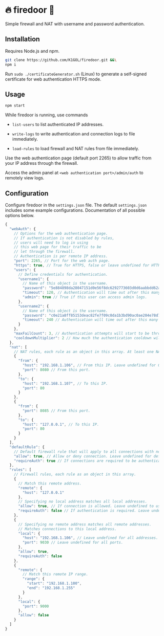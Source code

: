 # :fire: firedoor :door:

Simple firewall and NAT with username and password authentication.

## Installation

Requires Node.js and npm.

```sh
git clone https://github.com/K1GOL/firedoor.git &&\
npm i
```

Run `sudo ./certificateGenerator.sh` (Linux) to generate a self-signed certificate for web authentication HTTPS mode. 

## Usage

```sh
npm start
```

While firedoor is running, use commands

* `list-users` to list authenticated IP addresses.

* `write-logs` to write authentication and connection logs to file immediately.

* `load-rules` to load firewall and NAT rules from file immediately.

Use the web authentication page (default port 2265) to allow traffic from your IP address through the firewall.

Access the admin panel at `<web authentication port>/admin/auth` to remotely view logs.

## Configuration

Configure firedoor in the `settings.json` file. The default `settings.json` includes some example configurations. Documentation of all possible options below.

```js
{
  "webAuth": {
    // Options for the web authentication page.
    // If authentication is not disabled by rules,
    // users will need to log in using
    // this web page for their traffic to be
    // let through the firewall.
    // Authentication is per remote IP address.
    "port": 2265, // Port for the web auth page.
    "https": true, // True for HTTPS, false or leave undefined for HTTP.
    "users": {
      // Define credentials for authentication.
      "username1": {
        // Name of this object is the username.
        "password": "5e884898da28047151d0e56f8dc6292773603d0d6aabbdd62a11ef721d1542d8", // Password sha256 hash in hexadecimal.
        "timeout": 120, // Authentication will time out after this many minutes (default 120).
        "admin": true // True if this user can access admin logs.
      },
      "username2": {
        // Name of this object is the username.
        "password": "c0e21a8ff85153deac82fe7f09c0da1b3bd90ac0ae204e78d7148753b4363c03", // Password sha256 hash in hexadecimal.
        "timeout": 240 // Authentication will time out after this many seconds (default 240).
      }
    },
    "maxFailCount": 3, // Authentication attempts will start to be throttled after this many failed attempts. Leave undefined for default (3).
    "cooldownMultiplier": 2 // How much the authentication cooldown will increase. Leave undefined for default (2).
  },
  "nat": [
    // NAT rules, each rule as an object in this array. At least one NAT rule required.
    {
      "from": {
        "host": "192.168.1.106", // From this IP. Leave undefined for 0.0.0.0
        "port": 8080 // From this port.
      },
      "to": {
        "host": "192.168.1.107", // To this IP.
        "port": 80
      }
    },
    {
      "from": {
        "port": 8085 // From this port.
      },
      "to": {
        "host": "127.0.0.1", // To this IP.
        "port": 80
      }
    }
  ],
  "defaultRule": {
    // Default firewall rule that will apply to all connections with no other firewall rules.
    "allow": true, // Allow or deny connection. Leave undefined for default (true).
    "requireAuth": true // If connections are required to be authenticated via web auth page first. Leave undefined for default (false).
  },
  "rules": [
    // Firewall rules, each rule as an object in this array.
    {
      // Match this remote address.
      "remote": {
        "host": "127.0.0.1"
      },
      // Specifying no local address matches all local addresses.
      "allow": true, // If connection is allowed. Leave undefined to use defaultRule.
      "requireAuth": false // If authentication is required. Leave undefined to use defaultRule.
    },
    {
      // Specifying no remote address matches all remote addresses.
      // Matches connections to this local address.
      "local": {
        "host": "192.168.1.106", // Leave undefined for all addresses.
        "port": 9030 // Leave undefined for all ports.
      },
      "allow": true,
      "requireAuth": false
    },
    {
      "remote": {
        // Match this remote IP range.
        "range": {
          "start": "192.168.1.100",
          "end": "192.168.1.255"
        }
      },
      "local": {
        "port": 9000
      },
      "allow": false
    }
  ]
}
```